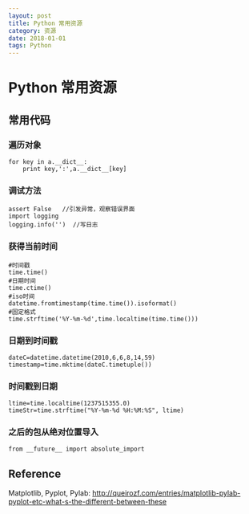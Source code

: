```yaml
---
layout: post
title: Python 常用资源
category: 资源
date: 2018-01-01
tags: Python
---
```

# Python 常用资源


## 常用代码

### 遍历对象
    for key in a.__dict__:
        print key,':',a.__dict__[key]

### 调试方法
    assert False   //引发异常，观察错误界面
    import logging
    logging.info('')  //写日志

### 获得当前时间
    #时间戳
    time.time()
    #日期时间
    time.ctime()
    #iso时间
    datetime.fromtimestamp(time.time()).isoformat()
    #固定格式
    time.strftime('%Y-%m-%d',time.localtime(time.time()))
### 日期到时间戳
    dateC=datetime.datetime(2010,6,6,8,14,59)
    timestamp=time.mktime(dateC.timetuple())
### 时间戳到日期
    ltime=time.localtime(1237515355.0)
    timeStr=time.strftime("%Y-%m-%d %H:%M:%S", ltime)
### 之后的包从绝对位置导入
    from __future__ import absolute_import

## Reference 
Matplotlib, Pyplot, Pylab: http://queirozf.com/entries/matplotlib-pylab-pyplot-etc-what-s-the-different-between-these